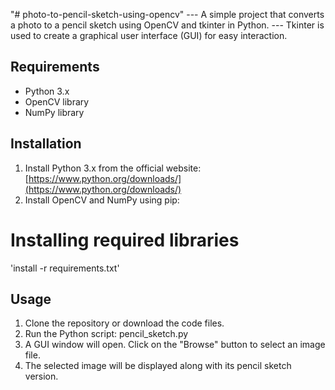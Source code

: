 "# photo-to-pencil-sketch-using-opencv" 
--- A simple project that converts a photo to a pencil sketch using OpenCV and tkinter in Python.
--- Tkinter is used to create a graphical user interface (GUI) for easy interaction.

## Requirements

- Python 3.x
- OpenCV library
- NumPy library

## Installation

1. Install Python 3.x from the official website: [https://www.python.org/downloads/](https://www.python.org/downloads/)
2. Install OpenCV and NumPy using pip:

# Installing required libraries

'install -r requirements.txt'

## Usage

1. Clone the repository or download the code files.
2. Run the Python script: pencil_sketch.py
3. A GUI window will open. Click on the "Browse" button to select an image file.
4. The selected image will be displayed along with its pencil sketch version.